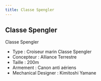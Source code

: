 ```yaml
---
title: Classe Spengler
---
```


Classe Spengler
---------------




Classe Spengler   
  
- Type : Croiseur marin Classe Spengler  
- Concepteur : Alliance Terrestre  
- Taille : 200m  
- Armement : Canon anti aériens  
- Mechanical Designer : Kimitoshi Yamane

